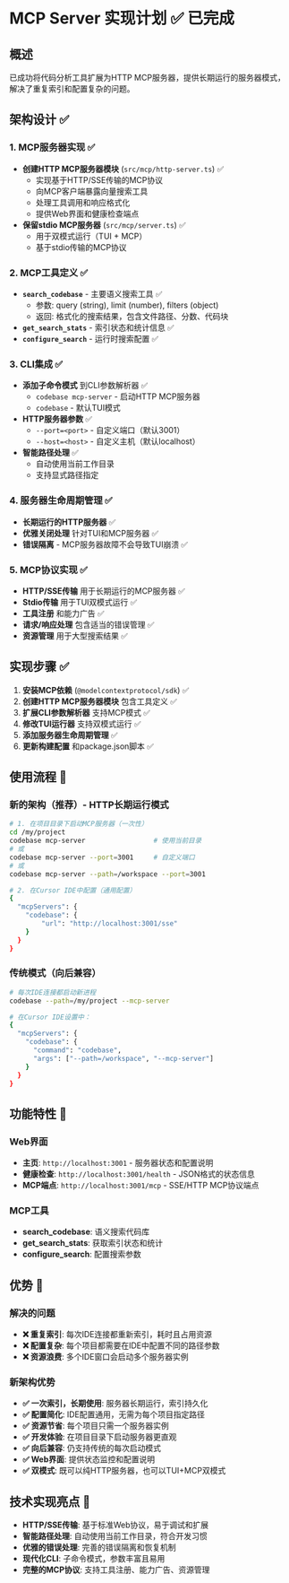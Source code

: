 # MCP Server 实现计划 ✅ 已完成

## 概述
已成功将代码分析工具扩展为HTTP MCP服务器，提供长期运行的服务器模式，解决了重复索引和配置复杂的问题。

## 架构设计 ✅

### 1. MCP服务器实现 ✅
- **创建HTTP MCP服务器模块** (`src/mcp/http-server.ts`) ✅
  - 实现基于HTTP/SSE传输的MCP协议
  - 向MCP客户端暴露向量搜索工具
  - 处理工具调用和响应格式化
  - 提供Web界面和健康检查端点
- **保留stdio MCP服务器** (`src/mcp/server.ts`) ✅
  - 用于双模式运行（TUI + MCP）
  - 基于stdio传输的MCP协议

### 2. MCP工具定义 ✅
- **`search_codebase`** - 主要语义搜索工具 ✅
  - 参数: query (string), limit (number), filters (object)
  - 返回: 格式化的搜索结果，包含文件路径、分数、代码块
- **`get_search_stats`** - 索引状态和统计信息 ✅
- **`configure_search`** - 运行时搜索配置 ✅

### 3. CLI集成 ✅
- **添加子命令模式** 到CLI参数解析器 ✅
  - `codebase mcp-server` - 启动HTTP MCP服务器
  - `codebase` - 默认TUI模式
- **HTTP服务器参数** ✅
  - `--port=<port>` - 自定义端口（默认3001）
  - `--host=<host>` - 自定义主机（默认localhost）
- **智能路径处理** ✅
  - 自动使用当前工作目录
  - 支持显式路径指定

### 4. 服务器生命周期管理 ✅
- **长期运行的HTTP服务器** ✅
- **优雅关闭处理** 针对TUI和MCP服务器 ✅
- **错误隔离** - MCP服务器故障不会导致TUI崩溃 ✅

### 5. MCP协议实现 ✅
- **HTTP/SSE传输** 用于长期运行的MCP服务器 ✅
- **Stdio传输** 用于TUI双模式运行 ✅
- **工具注册** 和能力广告 ✅
- **请求/响应处理** 包含适当的错误管理 ✅
- **资源管理** 用于大型搜索结果 ✅

## 实现步骤 ✅

1. **安装MCP依赖** (`@modelcontextprotocol/sdk`) ✅
2. **创建HTTP MCP服务器模块** 包含工具定义 ✅
3. **扩展CLI参数解析器** 支持MCP模式 ✅
4. **修改TUI运行器** 支持双模式运行 ✅
5. **添加服务器生命周期管理** ✅
6. **更新构建配置** 和package.json脚本 ✅

## 使用流程 🚀

### 新的架构（推荐）- HTTP长期运行模式
```bash
# 1. 在项目目录下启动MCP服务器（一次性）
cd /my/project
codebase mcp-server                 # 使用当前目录
# 或
codebase mcp-server --port=3001     # 自定义端口
# 或  
codebase mcp-server --path=/workspace --port=3001

# 2. 在Cursor IDE中配置（通用配置）
{
  "mcpServers": {
    "codebase": {
        "url": "http://localhost:3001/sse"
    }
  }
}
```

### 传统模式（向后兼容）
```bash
# 每次IDE连接都启动新进程
codebase --path=/my/project --mcp-server

# 在Cursor IDE设置中：
{
  "mcpServers": {
    "codebase": {
      "command": "codebase",
      "args": ["--path=/workspace", "--mcp-server"]
    }
  }
}
```

## 功能特性 🎯

### Web界面
- **主页**: `http://localhost:3001` - 服务器状态和配置说明
- **健康检查**: `http://localhost:3001/health` - JSON格式的状态信息
- **MCP端点**: `http://localhost:3001/mcp` - SSE/HTTP MCP协议端点

### MCP工具
- **search_codebase**: 语义搜索代码库
- **get_search_stats**: 获取索引状态和统计
- **configure_search**: 配置搜索参数

## 优势 🎉

### 解决的问题
- **❌ 重复索引**: 每次IDE连接都重新索引，耗时且占用资源
- **❌ 配置复杂**: 每个项目都需要在IDE中配置不同的路径参数
- **❌ 资源浪费**: 多个IDE窗口会启动多个服务器实例

### 新架构优势
- **✅ 一次索引，长期使用**: 服务器长期运行，索引持久化
- **✅ 配置简化**: IDE配置通用，无需为每个项目指定路径
- **✅ 资源节省**: 每个项目只需一个服务器实例
- **✅ 开发体验**: 在项目目录下启动服务器更直观
- **✅ 向后兼容**: 仍支持传统的每次启动模式
- **✅ Web界面**: 提供状态监控和配置说明
- **✅ 双模式**: 既可以纯HTTP服务器，也可以TUI+MCP双模式

## 技术实现亮点 🔧

- **HTTP/SSE传输**: 基于标准Web协议，易于调试和扩展
- **智能路径处理**: 自动使用当前工作目录，符合开发习惯
- **优雅的错误处理**: 完善的错误隔离和恢复机制
- **现代化CLI**: 子命令模式，参数丰富且易用
- **完整的MCP协议**: 支持工具注册、能力广告、资源管理
